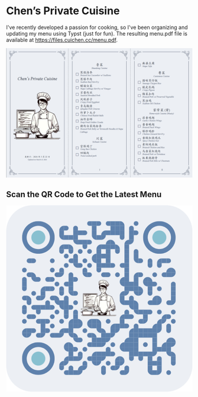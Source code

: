 # Chen’s Private Cuisine

I've recently developed a passion for cooking, so I've been organizing and updating my menu using Typst (just for fun). The resulting menu.pdf file is available at https://files.cuichen.cc/menu.pdf.

![](assets/screenshot.png)

## Scan the QR Code to Get the Latest Menu

![](assets/qr-code.png)
